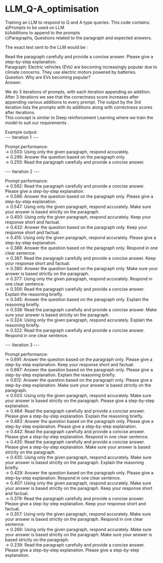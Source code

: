 # LLM_Q-A_optimisation
Training an LLM to respond to Q and A type queries.
This code contains:  
a)Prompts to be used on LLM  
b)Additions to append to the prompts  
c)Paragraphs, Questions related to the paragraph and expected answers.    

The exact text sent to the LLM would be :

Read the paragraph carefully and provide a concise answer. Please give a step-by-step explanation.  
Paragraph: Electric vehicles (EVs) are becoming increasingly popular due to climate concerns. They use electric motors powered by batteries.  
Question: Why are EVs becoming popular?  
Answer:  

We do 3 iterations of prompts, with each iteration appending an addition.  
After 3 iterations we see that the correctness score increases after appending various additions to every prompt.
The output by the 3rd iteration lists the prompts with its additions along with correctness scores after iterations.  
This concept is similar to Deep reinforcement Learning where we train the model to suit our requirements .    

Example output:  
--- Iteration 1 ---

Prompt performance:  
→ 0.503: Using only the given paragraph, respond accurately.  
→ 0.296: Answer the question based on the paragraph only.  
→ 0.255: Read the paragraph carefully and provide a concise answer.  
  
--- Iteration 2 ---

Prompt performance:  
→ 0.582: Read the paragraph carefully and provide a concise answer. Please give a step-by-step explanation.  
→ 0.566: Answer the question based on the paragraph only. Please give a step-by-step explanation.  
→ 0.547: Using only the given paragraph, respond accurately. Make sure your answer is based strictly on the paragraph.  
→ 0.450: Using only the given paragraph, respond accurately. Keep your response short and factual.  
→ 0.432: Answer the question based on the paragraph only. Keep your response short and factual.  
→ 0.415: Using only the given paragraph, respond accurately. Please give a step-by-step explanation.  
→ 0.388: Answer the question based on the paragraph only. Respond in one clear sentence.  
→ 0.387: Read the paragraph carefully and provide a concise answer. Keep your response short and factual.  
→ 0.380: Answer the question based on the paragraph only. Make sure your answer is based strictly on the paragraph.  
→ 0.377: Using only the given paragraph, respond accurately. Respond in one clear sentence.  
→ 0.356: Read the paragraph carefully and provide a concise answer. Explain the reasoning briefly.  
→ 0.345: Answer the question based on the paragraph only. Explain the reasoning briefly.  
→ 0.338: Read the paragraph carefully and provide a concise answer. Make sure your answer is based strictly on the paragraph.    
→ 0.324: Using only the given paragraph, respond accurately. Explain the reasoning briefly.  
→ 0.322: Read the paragraph carefully and provide a concise answer. Respond in one clear sentence.  

--- Iteration 3 ---

Prompt performance:  
→ 0.691: Answer the question based on the paragraph only. Please give a step-by-step explanation. Keep your response short and factual.  
→ 0.667: Answer the question based on the paragraph only. Please give a step-by-step explanation. Explain the reasoning briefly.  
→ 0.612: Answer the question based on the paragraph only. Please give a step-by-step explanation. Make sure your answer is based strictly on the paragraph.  
→ 0.503: Using only the given paragraph, respond accurately. Make sure your answer is based strictly on the paragraph. Please give a step-by-step explanation.  
→ 0.484: Read the paragraph carefully and provide a concise answer. Please give a step-by-step explanation. Explain the reasoning briefly.  
→ 0.463: Answer the question based on the paragraph only. Please give a step-by-step explanation. Please give a step-by-step explanation.  
→ 0.442: Read the paragraph carefully and provide a concise answer. Please give a step-by-step explanation. Respond in one clear sentence.  
→ 0.435: Read the paragraph carefully and provide a concise answer. Please give a step-by-step explanation. Make sure your answer is based strictly on the paragraph.  
→ 0.435: Using only the given paragraph, respond accurately. Make sure your answer is based strictly on the paragraph. Explain the reasoning briefly.  
→ 0.429: Answer the question based on the paragraph only. Please give a step-by-step explanation. Respond in one clear sentence.  
→ 0.407: Using only the given paragraph, respond accurately. Make sure your answer is based strictly on the paragraph. Keep your response short and factual.  
→ 0.379: Read the paragraph carefully and provide a concise answer. Please give a step-by-step explanation. Keep your response short and factual.  
→ 0.357: Using only the given paragraph, respond accurately. Make sure your answer is based strictly on the paragraph. Respond in one clear sentence.  
→ 0.266: Using only the given paragraph, respond accurately. Make sure your answer is based strictly on the paragraph. Make sure your answer is based strictly on the paragraph.  
→ 0.239: Read the paragraph carefully and provide a concise answer. Please give a step-by-step explanation. Please give a step-by-step explanation.  

